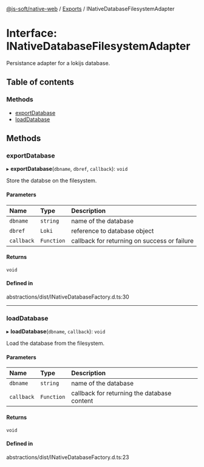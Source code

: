 [@js-soft/native-web](../README.md) / [Exports](../modules.md) / INativeDatabaseFilesystemAdapter

# Interface: INativeDatabaseFilesystemAdapter

Persistance adapter for a lokijs database.

## Table of contents

### Methods

-   [exportDatabase](INativeDatabaseFilesystemAdapter.md#exportdatabase)
-   [loadDatabase](INativeDatabaseFilesystemAdapter.md#loaddatabase)

## Methods

### exportDatabase

▸ **exportDatabase**(`dbname`, `dbref`, `callback`): `void`

Store the databse on the filesystem.

#### Parameters

| Name       | Type       | Description                                  |
| :--------- | :--------- | :------------------------------------------- |
| `dbname`   | `string`   | name of the database                         |
| `dbref`    | `Loki`     | reference to database object                 |
| `callback` | `Function` | callback for returning on success or failure |

#### Returns

`void`

#### Defined in

abstractions/dist/INativeDatabaseFactory.d.ts:30

---

### loadDatabase

▸ **loadDatabase**(`dbname`, `callback`): `void`

Load the database from the filesystem.

#### Parameters

| Name       | Type       | Description                                 |
| :--------- | :--------- | :------------------------------------------ |
| `dbname`   | `string`   | name of the database                        |
| `callback` | `Function` | callback for returning the database content |

#### Returns

`void`

#### Defined in

abstractions/dist/INativeDatabaseFactory.d.ts:23
